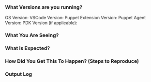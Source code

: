 <!-- 
Thanks for taking the time to reach out to us!

Please provide the following information with as much detail as you can.

Screenshots or logs help the most!

Feel free to delete the comment blocks
 -->
### What Versions are you running?

OS Version:
VSCode Version:
Puppet Extension Version:
Puppet Agent Version:
PDK Version (if applicable):

### What You Are Seeing?

### What is Expected?

### How Did You Get This To Happen? (Steps to Reproduce)

### Output Log

<!-- 
For information how to capture verbose logs, look [here](https://github.com/lingua-pupuli/puppet-vscode/blob/master/client/README.md#2-capture-verbose-logs-and-send-them-to-us)
-->
